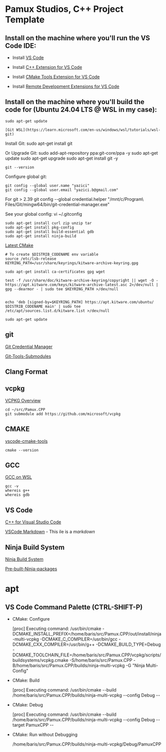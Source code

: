 # Pamux Studios, C++ Project Template

## Install on the machine where you'll run the VS Code IDE:

* Install [VS Code](https://code.visualstudio.com/download)

* Install [C++ Extension for VS Code](https://marketplace.visualstudio.com/items?itemName=ms-vscode.cpptools)

* Install [CMake Tools Extension for VS Code](https://marketplace.visualstudio.com/items?itemName=ms-vscode.cmake-tools)

* Install [Remote Development Extensions for VS Code](https://marketplace.visualstudio.com/items?itemName=ms-vscode-remote.vscode-remote-extensionpack)

## Install on the machine where you'll build the code for (Ubuntu 24.04 LTS @ WSL in my case):

    sudo apt-get update

    [Git WSL](https://learn.microsoft.com/en-us/windows/wsl/tutorials/wsl-git)

Install Git:
    sudo apt-get install git

Or Upgrade Git:
    sudo add-apt-repository ppa:git-core/ppa -y
    sudo apt-get update
    sudo apt-get upgrade
    sudo apt-get install git -y

    git --version

Configure global git:

    git config --global user.name "yazici"
    git config --global user.email "yazici.b@gmail.com"

For git > 2.39
    git config --global credential.helper "/mnt/c/Program\ Files/Git/mingw64/bin/git-credential-manager.exe"


See your global config:
    vi ~/.gitconfig

    sudo apt-get install curl zip unzip tar
    sudo apt-get install pkg-config
    sudo apt-get install build-essential gdb
    sudo apt-get install ninja-build

[Latest CMake](https://apt.kitware.com/)

    # To create $DISTRIB_CODENAME env variable
    source /etc/lsb-release
    KEYRING_PATH=/usr/share/keyrings/kitware-archive-keyring.gpg

    sudo apt-get install ca-certificates gpg wget

    test -f /usr/share/doc/kitware-archive-keyring/copyright || wget -O - https://apt.kitware.com/keys/kitware-archive-latest.asc 2>/dev/null | gpg --dearmor - | sudo tee $KEYRING_PATH >/dev/null


    echo 'deb [signed-by=$KEYRING_PATH] https://apt.kitware.com/ubuntu/ $DISTRIB_CODENAME main' | sudo tee /etc/apt/sources.list.d/kitware.list >/dev/null

    sudo apt-get update

## git

[Git Credential Manager](https://github.com/git-ecosystem/git-credential-manager/blob/main/README.md)

[Git-Tools-Submodules](https://git-scm.com/book/en/v2/Git-Tools-Submodules)

## Clang Format

## vcpkg
[VCPKG Overview](https://learn.microsoft.com/en-us/vcpkg/get_started/overview)


    cd ~/src/Pamux.CPP
    git submodule add https://github.com/microsoft/vcpkg

## CMAKE

[vscode-cmake-tools](https://github.com/microsoft/vscode-cmake-tools/blob/main/docs/README.md)

    cmake --version

## GCC

[GCC on WSL](https://code.visualstudio.com/docs/cpp/config-wsl)

    gcc -v
    whereis g++
    whereis gdb

## VS Code

[C++ for Visual Studio Code](https://code.visualstudio.com/docs/languages/cpp)

[VSCode Markdown](https://code.visualstudio.com/docs/languages/markdown) - This ile is a *markdown*

## Ninja Build System

[Ninja Build System](https://ninja-build.org/)


[Pre-built-Ninja-packages](https://github.com/ninja-build/ninja/wiki/Pre-built-Ninja-packages)


# apt


## VS Code Command Palette (CTRL-SHIFT-P)

* CMake: Configure

    [proc] Executing command: /usr/bin/cmake -DCMAKE_INSTALL_PREFIX=/home/baris/src/Pamux.CPP/out/install/ninja-multi-vcpkg -DCMAKE_C_COMPILER=/usr/bin/gcc -DCMAKE_CXX_COMPILER=/usr/bin/g++ -DCMAKE_BUILD_TYPE=Debug -DCMAKE_TOOLCHAIN_FILE=/home/baris/src/Pamux.CPP/vcpkg/scripts/buildsystems/vcpkg.cmake -S/home/baris/src/Pamux.CPP -B/home/baris/src/Pamux.CPP/builds/ninja-multi-vcpkg -G "Ninja Multi-Config"

* CMake: Build

    [proc] Executing command: /usr/bin/cmake --build /home/baris/src/Pamux.CPP/builds/ninja-multi-vcpkg --config Debug --

* CMake: Debug

    [proc] Executing command: /usr/bin/cmake --build /home/baris/src/Pamux.CPP/builds/ninja-multi-vcpkg --config Debug --target PamuxCPP --

* CMake: Run without Debugging

    /home/baris/src/Pamux.CPP/builds/ninja-multi-vcpkg/Debug/PamuxCPP